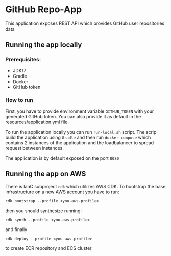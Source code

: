 # GitHub Repo-App

This application exposes REST API which provides GitHub user repositories data

## Running the app locally

### Prerequisites:

- JDK17
- Gradle
- Docker
- GitHub token

### How to run
First, you have to provide environment variable `GITHUB_TOKEN` with your generated GitHub token.
You can also provide it as default in the resources/application.yml file.

To run the application locally you can run `run-local.sh` script.
The scrip build the application using `Gradle` and then run `docker-compose` which contains 2 instances 
of the application and the loadbalancer to spread request between instances.

The application is by default exposed on the port `8080`


## Running the app on AWS

There is IaaC subproject `cdk` which utilizes AWS CDK.
To bootstrap the base infrastructure on a new AWS account you have to run:

`cdk bootstrap --profile <you-aws-profile>`

then you should synthesize running:

`cdk synth --profile <you-aws-profile>`

and finally 

`cdk deploy --profile <you-aws-profile>`

to create ECR repository and ECS cluster
